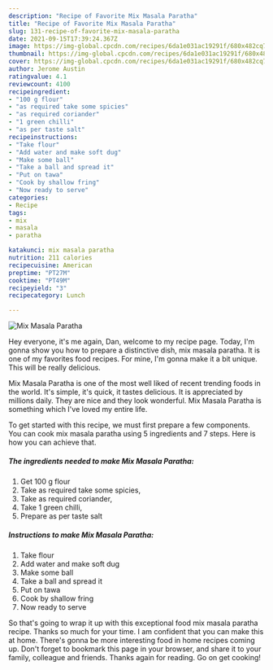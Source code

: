 ```yaml
---
description: "Recipe of Favorite Mix Masala Paratha"
title: "Recipe of Favorite Mix Masala Paratha"
slug: 131-recipe-of-favorite-mix-masala-paratha
date: 2021-09-15T17:39:24.367Z
image: https://img-global.cpcdn.com/recipes/6da1e031ac19291f/680x482cq70/mix-masala-paratha-recipe-main-photo.jpg
thumbnail: https://img-global.cpcdn.com/recipes/6da1e031ac19291f/680x482cq70/mix-masala-paratha-recipe-main-photo.jpg
cover: https://img-global.cpcdn.com/recipes/6da1e031ac19291f/680x482cq70/mix-masala-paratha-recipe-main-photo.jpg
author: Jerome Austin
ratingvalue: 4.1
reviewcount: 4100
recipeingredient:
- "100 g flour"
- "as required take some spicies"
- "as required coriander"
- "1 green chilli"
- "as per taste salt"
recipeinstructions:
- "Take flour"
- "Add water and make soft dug"
- "Make some ball"
- "Take a ball and spread it"
- "Put on tawa"
- "Cook by shallow fring"
- "Now ready to serve"
categories:
- Recipe
tags:
- mix
- masala
- paratha

katakunci: mix masala paratha 
nutrition: 211 calories
recipecuisine: American
preptime: "PT27M"
cooktime: "PT49M"
recipeyield: "3"
recipecategory: Lunch

---
```



![Mix Masala Paratha](https://img-global.cpcdn.com/recipes/6da1e031ac19291f/680x482cq70/mix-masala-paratha-recipe-main-photo.jpg)

Hey everyone, it's me again, Dan, welcome to my recipe page. Today, I'm gonna show you how to prepare a distinctive dish, mix masala paratha. It is one of my favorites food recipes. For mine, I'm gonna make it a bit unique. This will be really delicious.



Mix Masala Paratha is one of the most well liked of recent trending foods in the world. It's simple, it's quick, it tastes delicious. It is appreciated by millions daily. They are nice and they look wonderful. Mix Masala Paratha is something which I've loved my entire life.


To get started with this recipe, we must first prepare a few components. You can cook mix masala paratha using 5 ingredients and 7 steps. Here is how you can achieve that.

<!--inarticleads1-->

##### The ingredients needed to make Mix Masala Paratha:

1. Get 100 g flour
1. Take as required take some spicies,
1. Take as required coriander,
1. Take 1 green chilli,
1. Prepare as per taste salt




<!--inarticleads2-->

##### Instructions to make Mix Masala Paratha:

1. Take flour
1. Add water and make soft dug
1. Make some ball
1. Take a ball and spread it
1. Put on tawa
1. Cook by shallow fring
1. Now ready to serve




So that's going to wrap it up with this exceptional food mix masala paratha recipe. Thanks so much for your time. I am confident that you can make this at home. There's gonna be more interesting food in home recipes coming up. Don't forget to bookmark this page in your browser, and share it to your family, colleague and friends. Thanks again for reading. Go on get cooking!
